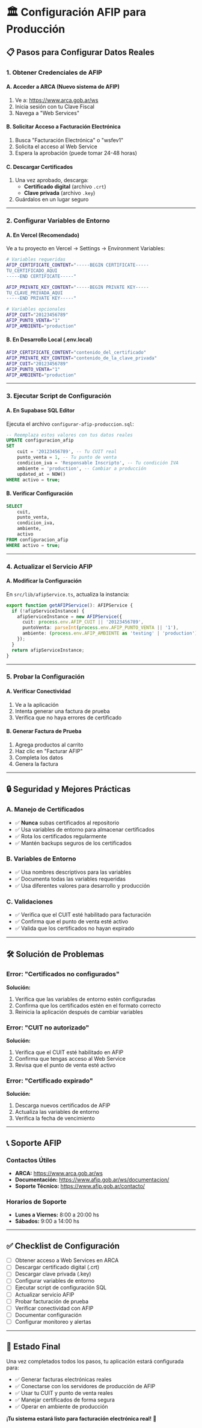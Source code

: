 # 🏛️ Configuración AFIP para Producción

## 📋 **Pasos para Configurar Datos Reales**

### **1. Obtener Credenciales de AFIP**

#### **A. Acceder a ARCA (Nuevo sistema de AFIP)**
1. Ve a: https://www.arca.gob.ar/ws
2. Inicia sesión con tu Clave Fiscal
3. Navega a "Web Services"

#### **B. Solicitar Acceso a Facturación Electrónica**
1. Busca "Facturación Electrónica" o "wsfev1"
2. Solicita el acceso al Web Service
3. Espera la aprobación (puede tomar 24-48 horas)

#### **C. Descargar Certificados**
1. Una vez aprobado, descarga:
   - **Certificado digital** (archivo `.crt`)
   - **Clave privada** (archivo `.key`)
2. Guárdalos en un lugar seguro

---

### **2. Configurar Variables de Entorno**

#### **A. En Vercel (Recomendado)**
Ve a tu proyecto en Vercel → Settings → Environment Variables:

```bash
# Variables requeridas
AFIP_CERTIFICATE_CONTENT="-----BEGIN CERTIFICATE-----
TU_CERTIFICADO_AQUI
-----END CERTIFICATE-----"

AFIP_PRIVATE_KEY_CONTENT="-----BEGIN PRIVATE KEY-----
TU_CLAVE_PRIVADA_AQUI
-----END PRIVATE KEY-----"

# Variables opcionales
AFIP_CUIT="20123456789"
AFIP_PUNTO_VENTA="1"
AFIP_AMBIENTE="production"
```

#### **B. En Desarrollo Local (.env.local)**
```bash
AFIP_CERTIFICATE_CONTENT="contenido_del_certificado"
AFIP_PRIVATE_KEY_CONTENT="contenido_de_la_clave_privada"
AFIP_CUIT="20123456789"
AFIP_PUNTO_VENTA="1"
AFIP_AMBIENTE="production"
```

---

### **3. Ejecutar Script de Configuración**

#### **A. En Supabase SQL Editor**
Ejecuta el archivo `configurar-afip-produccion.sql`:

```sql
-- Reemplaza estos valores con tus datos reales
UPDATE configuracion_afip 
SET 
    cuit = '20123456789', -- Tu CUIT real
    punto_venta = 1, -- Tu punto de venta
    condicion_iva = 'Responsable Inscripto', -- Tu condición IVA
    ambiente = 'production', -- Cambiar a producción
    updated_at = NOW()
WHERE activo = true;
```

#### **B. Verificar Configuración**
```sql
SELECT 
    cuit,
    punto_venta,
    condicion_iva,
    ambiente,
    activo
FROM configuracion_afip 
WHERE activo = true;
```

---

### **4. Actualizar el Servicio AFIP**

#### **A. Modificar la Configuración**
En `src/lib/afipService.ts`, actualiza la instancia:

```typescript
export function getAFIPService(): AFIPService {
  if (!afipServiceInstance) {
    afipServiceInstance = new AFIPService({
      cuit: process.env.AFIP_CUIT || '20123456789',
      puntoVenta: parseInt(process.env.AFIP_PUNTO_VENTA || '1'),
      ambiente: (process.env.AFIP_AMBIENTE as 'testing' | 'production') || 'production'
    });
  }
  return afipServiceInstance;
}
```

---

### **5. Probar la Configuración**

#### **A. Verificar Conectividad**
1. Ve a la aplicación
2. Intenta generar una factura de prueba
3. Verifica que no haya errores de certificado

#### **B. Generar Factura de Prueba**
1. Agrega productos al carrito
2. Haz clic en "Facturar AFIP"
3. Completa los datos
4. Genera la factura

---

## 🔒 **Seguridad y Mejores Prácticas**

### **A. Manejo de Certificados**
- ✅ **Nunca** subas certificados al repositorio
- ✅ Usa variables de entorno para almacenar certificados
- ✅ Rota los certificados regularmente
- ✅ Mantén backups seguros de los certificados

### **B. Variables de Entorno**
- ✅ Usa nombres descriptivos para las variables
- ✅ Documenta todas las variables requeridas
- ✅ Usa diferentes valores para desarrollo y producción

### **C. Validaciones**
- ✅ Verifica que el CUIT esté habilitado para facturación
- ✅ Confirma que el punto de venta esté activo
- ✅ Valida que los certificados no hayan expirado

---

## 🛠️ **Solución de Problemas**

### **Error: "Certificados no configurados"**
**Solución:**
1. Verifica que las variables de entorno estén configuradas
2. Confirma que los certificados estén en el formato correcto
3. Reinicia la aplicación después de cambiar variables

### **Error: "CUIT no autorizado"**
**Solución:**
1. Verifica que el CUIT esté habilitado en AFIP
2. Confirma que tengas acceso al Web Service
3. Revisa que el punto de venta esté activo

### **Error: "Certificado expirado"**
**Solución:**
1. Descarga nuevos certificados de AFIP
2. Actualiza las variables de entorno
3. Verifica la fecha de vencimiento

---

## 📞 **Soporte AFIP**

### **Contactos Útiles**
- **ARCA:** https://www.arca.gob.ar/ws
- **Documentación:** https://www.afip.gob.ar/ws/documentacion/
- **Soporte Técnico:** https://www.afip.gob.ar/contacto/

### **Horarios de Soporte**
- **Lunes a Viernes:** 8:00 a 20:00 hs
- **Sábados:** 9:00 a 14:00 hs

---

## ✅ **Checklist de Configuración**

- [ ] Obtener acceso a Web Services en ARCA
- [ ] Descargar certificado digital (.crt)
- [ ] Descargar clave privada (.key)
- [ ] Configurar variables de entorno
- [ ] Ejecutar script de configuración SQL
- [ ] Actualizar servicio AFIP
- [ ] Probar facturación de prueba
- [ ] Verificar conectividad con AFIP
- [ ] Documentar configuración
- [ ] Configurar monitoreo y alertas

---

## 🎯 **Estado Final**

Una vez completados todos los pasos, tu aplicación estará configurada para:

- ✅ Generar facturas electrónicas reales
- ✅ Conectarse con los servidores de producción de AFIP
- ✅ Usar tu CUIT y punto de venta reales
- ✅ Manejar certificados de forma segura
- ✅ Operar en ambiente de producción

**¡Tu sistema estará listo para facturación electrónica real!** 🎉
